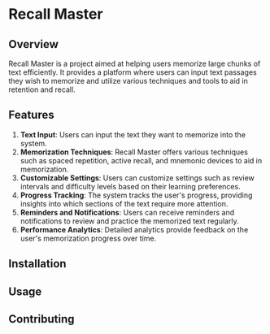 # Recall Master

## Overview
Recall Master is a project aimed at helping users memorize large chunks of text efficiently. It provides a platform where users can input text passages they wish to memorize and utilize various techniques and tools to aid in retention and recall.

## Features
1. **Text Input**: Users can input the text they want to memorize into the system.
2. **Memorization Techniques**: Recall Master offers various techniques such as spaced repetition, active recall, and mnemonic devices to aid in memorization.
3. **Customizable Settings**: Users can customize settings such as review intervals and difficulty levels based on their learning preferences.
4. **Progress Tracking**: The system tracks the user's progress, providing insights into which sections of the text require more attention.
5. **Reminders and Notifications**: Users can receive reminders and notifications to review and practice the memorized text regularly.
6. **Performance Analytics**: Detailed analytics provide feedback on the user's memorization progress over time.

## Installation

## Usage

## Contributing

